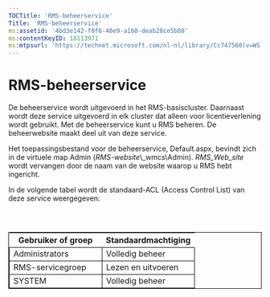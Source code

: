 ```yaml
---
TOCTitle: 'RMS-beheerservice'
Title: 'RMS-beheerservice'
ms:assetid: '4bd3e142-f0f6-40e9-a160-deab28ce5b88'
ms:contentKeyID: 18113971
ms:mtpsurl: 'https://technet.microsoft.com/nl-nl/library/Cc747560(v=WS.10)'
---
```


RMS-beheerservice
=================

De beheerservice wordt uitgevoerd in het RMS-basiscluster. Daarnaast wordt deze service uitgevoerd in elk cluster dat alleen voor licentieverlening wordt gebruikt. Met de beheerservice kunt u RMS beheren. De beheerwebsite maakt deel uit van deze service.

Het toepassingsbestand voor de beheerservice, Default.aspx, bevindt zich in de virtuele map Admin (*RMS-website*\\\_wmcs\\Admin). *RMS\_Web\_site* wordt vervangen door de naam van de website waarop u RMS hebt ingericht.

In de volgende tabel wordt de standaard-ACL (Access Control List) van deze service weergegeven:

###  

 
<table style="border:1px solid black;">
<colgroup>
<col width="50%" />
<col width="50%" />
</colgroup>
<thead>
<tr class="header">
<th>Gebruiker of groep</th>
<th>Standaardmachtiging</th>
</tr>
</thead>
<tbody>
<tr class="odd">
<td style="border:1px solid black;">Administrators</td>
<td style="border:1px solid black;">Volledig beheer</td>
</tr>
<tr class="even">
<td style="border:1px solid black;">RMS-servicegroep</td>
<td style="border:1px solid black;">Lezen en uitvoeren</td>
</tr>
<tr class="odd">
<td style="border:1px solid black;">SYSTEM</td>
<td style="border:1px solid black;">Volledig beheer</td>
</tr>
</tbody>
</table>
